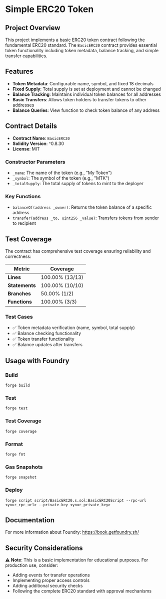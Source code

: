 # Simple ERC20 Token

## Project Overview

This project implements a basic ERC20 token contract following the fundamental ERC20 standard. The `BasicERC20` contract provides essential token functionality including token metadata, balance tracking, and simple transfer capabilities.

## Features

- **Token Metadata**: Configurable name, symbol, and fixed 18 decimals
- **Fixed Supply**: Total supply is set at deployment and cannot be changed
- **Balance Tracking**: Maintains individual token balances for all addresses
- **Basic Transfers**: Allows token holders to transfer tokens to other addresses
- **Balance Queries**: View function to check token balance of any address

## Contract Details

- **Contract Name**: `BasicERC20`
- **Solidity Version**: ^0.8.30
- **License**: MIT

### Constructor Parameters
- `_name`: The name of the token (e.g., "My Token")
- `_symbol`: The symbol of the token (e.g., "MTK")
- `_totalSupply`: The total supply of tokens to mint to the deployer

### Key Functions
- `balanceOf(address _owner)`: Returns the token balance of a specific address
- `transfer(address _to, uint256 _value)`: Transfers tokens from sender to recipient

## Test Coverage

The contract has comprehensive test coverage ensuring reliability and correctness:

| Metric | Coverage |
|--------|----------|
| **Lines** | 100.00% (13/13) |
| **Statements** | 100.00% (10/10) |
| **Branches** | 50.00% (1/2) |
| **Functions** | 100.00% (3/3) |

### Test Cases
- ✅ Token metadata verification (name, symbol, total supply)
- ✅ Balance checking functionality
- ✅ Token transfer functionality
- ✅ Balance updates after transfers

## Usage with Foundry

### Build
```shell
forge build
```

### Test
```shell
forge test
```

### Test Coverage
```shell
forge coverage
```

### Format
```shell
forge fmt
```

### Gas Snapshots
```shell
forge snapshot
```

### Deploy
```shell
forge script script/BasicERC20.s.sol:BasicERC20Script --rpc-url <your_rpc_url> --private-key <your_private_key>
```

## Documentation

For more information about Foundry:
https://book.getfoundry.sh/

## Security Considerations

⚠️ **Note**: This is a basic implementation for educational purposes. For production use, consider:
- Adding events for transfer operations
- Implementing proper access controls
- Adding additional security checks
- Following the complete ERC20 standard with approval mechanisms